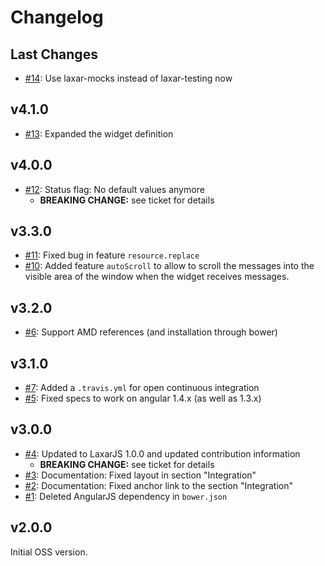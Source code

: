 # Changelog

## Last Changes

- [#14](https://github.com/LaxarJS/ax-messages-widget/issues/14): Use laxar-mocks instead of laxar-testing now


## v4.1.0

- [#13](https://github.com/LaxarJS/ax-messages-widget/issues/13): Expanded the widget definition


## v4.0.0

- [#12](https://github.com/LaxarJS/ax-messages-widget/issues/12): Status flag: No default values anymore
    + **BREAKING CHANGE:** see ticket for details


## v3.3.0

- [#11](https://github.com/LaxarJS/ax-messages-widget/issues/11): Fixed bug in feature `resource.replace`
- [#10](https://github.com/LaxarJS/ax-messages-widget/issues/10): Added feature `autoScroll` to allow to scroll the messages into the visible area of the window when the widget receives messages.


## v3.2.0

- [#6](https://github.com/LaxarJS/ax-messages-widget/issues/6): Support AMD references (and installation through bower)


## v3.1.0

- [#7](https://github.com/LaxarJS/ax-messages-widget/issues/7): Added a `.travis.yml` for open continuous integration
- [#5](https://github.com/LaxarJS/ax-messages-widget/issues/5): Fixed specs to work on angular 1.4.x (as well as 1.3.x)


## v3.0.0

- [#4](https://github.com/LaxarJS/ax-messages-widget/issues/4): Updated to LaxarJS 1.0.0 and updated contribution information
    + **BREAKING CHANGE:** see ticket for details
- [#3](https://github.com/LaxarJS/ax-messages-widget/issues/3): Documentation: Fixed layout in section "Integration"
- [#2](https://github.com/LaxarJS/ax-messages-widget/issues/2): Documentation: Fixed anchor link to the section "Integration"
- [#1](https://github.com/LaxarJS/ax-messages-widget/issues/1): Deleted AngularJS dependency in `bower.json`


## v2.0.0

Initial OSS version.
